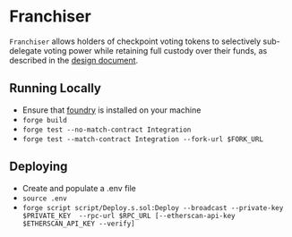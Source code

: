 # Franchiser

`Franchiser` allows holders of checkpoint voting tokens to selectively sub-delegate voting power while retaining full custody over their funds, as described in the [design document](https://uniswaplabs.notion.site/Franchiser-768dd0e188eb4323957c6e919c09491b).

## Running Locally

- Ensure that [foundry](https://book.getfoundry.sh/) is installed on your machine
- `forge build`
- `forge test --no-match-contract Integration`
- `forge test --match-contract Integration --fork-url $FORK_URL`

## Deploying

- Create and populate a .env file
- `source .env`
- `forge script script/Deploy.s.sol:Deploy --broadcast --private-key $PRIVATE_KEY  --rpc-url $RPC_URL [--etherscan-api-key $ETHERSCAN_API_KEY --verify]`
